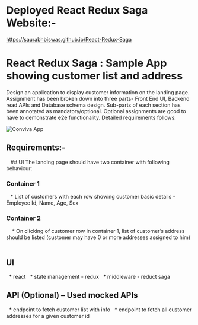 
# Deployed React Redux Saga Website:-

https://saurabhbiswas.github.io/React-Redux-Saga 

# React Redux Saga : Sample App showing customer list and address

Design an application to display customer information on the landing page. Assignment has been broken down into three parts- Front End UI, Backend read APIs and Database schema design. Sub-parts of each section has been annotated as mandatory/optional. Optional assignments are good to have to demonstrate e2e functionality. Detailed requirements follows:

![Conviva App](https://saurabhbiswas.github.io/React-Redux-Saga/assets/images/conviva-app.png)
## Requirements:-

   ## UI 
    The landing page should have two container with following behaviour:
### Container 1
   * List of customers with each row showing customer basic details - Employee Id, Name, Age, Sex
### Container 2
    *  On clicking of customer row in container 1, list of customer’s address should be listed (customer may have 0 or                more addresses assigned to him)
 


## UI
  * react 
  * state management - redux 
  * middleware - reduct saga 
  
## API (Optional) – Used mocked APIs 
  * endpoint to fetch customer list with info
  * endpoint to fetch all customer addresses for a given customer id
 
    
